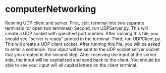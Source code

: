 # computerNetworking
Running UDP client and server. 
First, split terminal into two separate terminals (or open two terminals)
Second, run UDPServer.py. This will create a UDP socket with specified port number. After running this file, you should see "server is ready" printed in the terminal.
Third, run UDPClient.py. This will create a UDP client socket. After running this file, you will be asked to enter a sentence. Your input will be sent to the UDP socket server socket that you created in the second step. After receiving the input at the server side, the input will be capitalized and send back to the client. You should be able to see your input will all capital letters on the client terminal.   
